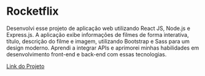 # Rocketflix

<p>Desenvolvi esse projeto de aplicação web 
utilizando React JS, Node.js e Express.js. A 
aplicação exibe informações de filmes de 
forma interativa, título, descrição do filme e 
imagem, utilizando Bootstrap e Sass para um 
design moderno. Aprendi a integrar APIs e 
aprimorei minhas habilidades em 
desenvolvimento front-end e back-end com 
essas tecnologias.</p>
<a href='https://rocketflix-e5b2.vercel.app/' target='_blank'> Link do Projeto</a>
